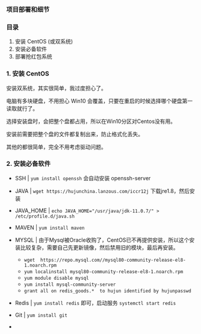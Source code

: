 ### 项目部署和细节

### 目录

1. 安装 CentOS (或双系统)
2. 安装必备软件
3. 部署抢红包系统



### 1. 安装 CentOS

安装双系统，其实很简单，我过度担心了。

电脑有多块硬盘，不用担心 Win10 会覆盖，只要在重启的时候选择哪个硬盘第一读取就行了。

选择安装盘时，会把整个盘都占用，所以在Win10分区对Centos没有用。

安装前需要把整个盘的文件都复制出来，防止格式化丢失。

其他的都很简单，完全不用考虑驱动问题。



### 2. 安装必备软件

- SSH  |  `yum install openssh`  会自动安装 openssh-server
- JAVA | `wget https://hujunchina.lanzous.com/iccr12j` 下载jre1.8，然后安装
- JAVA_HOME |  `echo JAVA_HOME="/usr/java/jdk-11.0.7/" > /etc/profile.d/java.sh` 
- MAVEN | `yum install maven`
- MYSQL |  由于Mysql被Oracle收购了，CentOS已不再提供安装，所以这个安装比较复杂，需要自己先更新镜像，然后禁用旧的模块，最后再安装。
  - `wget  https://repo.mysql.com//mysql80-community-release-el8-1.noarch.rpm`
  - `yum localinstall mysql80-community-release-el8-1.noarch.rpm`
  - `yum module disable mysql`
  - `yum install mysql-community-server`
  - `grant all on redis_goods.*  to hujun identified by hujunpasswd`

- Redis | `yum install redis` 即可，启动服务 `systemctl start redis`
- Git | `yum install git`
- 


